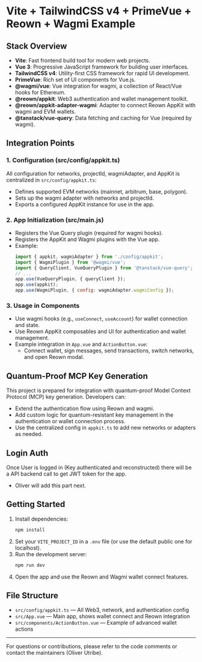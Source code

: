 
# Vite + TailwindCSS v4 + PrimeVue + Reown + Wagmi Example

## Stack Overview

- **Vite**: Fast frontend build tool for modern web projects.
- **Vue 3**: Progressive JavaScript framework for building user interfaces.
- **TailwindCSS v4**: Utility-first CSS framework for rapid UI development.
- **PrimeVue**: Rich set of UI components for Vue.js.
- **@wagmi/vue**: Vue integration for wagmi, a collection of React/Vue hooks for Ethereum.
- **@reown/appkit**: Web3 authentication and wallet management toolkit.
- **@reown/appkit-adapter-wagmi**: Adapter to connect Reown AppKit with wagmi and EVM wallets.
- **@tanstack/vue-query**: Data fetching and caching for Vue (required by wagmi).

## Integration Points

### 1. Configuration (src/config/appkit.ts)
All configuration for networks, projectId, wagmiAdapter, and AppKit is centralized in `src/config/appkit.ts`:
- Defines supported EVM networks (mainnet, arbitrum, base, polygon).
- Sets up the wagmi adapter with networks and projectId.
- Exports a configured AppKit instance for use in the app.

### 2. App Initialization (src/main.js)
- Registers the Vue Query plugin (required for wagmi hooks).
- Registers the AppKit and Wagmi plugins with the Vue app.
- Example:
	```js
	import { appkit, wagmiAdapter } from './config/appkit';
	import { WagmiPlugin } from '@wagmi/vue';
	import { QueryClient, VueQueryPlugin } from '@tanstack/vue-query';
	// ...
	app.use(VueQueryPlugin, { queryClient });
	app.use(appkit);
	app.use(WagmiPlugin, { config: wagmiAdapter.wagmiConfig });
	```

### 3. Usage in Components
- Use wagmi hooks (e.g., `useConnect`, `useAccount`) for wallet connection and state.
- Use Reown AppKit composables and UI for authentication and wallet management.
- Example integration in `App.vue` and `ActionButton.vue`:
	- Connect wallet, sign messages, send transactions, switch networks, and open Reown modal.

## Quantum-Proof MCP Key Generation
This project is prepared for integration with quantum-proof Model Context Protocol (MCP) key generation. Developers can:
- Extend the authentication flow using Reown and wagmi.
- Add custom logic for quantum-resistant key management in the authentication or wallet connection process.
- Use the centralized config in `appkit.ts` to add new networks or adapters as needed.

## Login Auth
Once User is logged in (Key authenticated and reconstructed) there will be a API backend call to get JWT token for the app.
- Oliver will add this part next.

## Getting Started
1. Install dependencies:
	 ```sh
	 npm install
	 ```
2. Set your `VITE_PROJECT_ID` in a `.env` file (or use the default public one for localhost).
3. Run the development server:
	 ```sh
	 npm run dev
	 ```
4. Open the app and use the Reown and Wagmi wallet connect features.

## File Structure
- `src/config/appkit.ts` — All Web3, network, and authentication config
- `src/App.vue` — Main app, shows wallet connect and Reown integration
- `src/components/ActionButton.vue` — Example of advanced wallet actions

---
For questions or contributions, please refer to the code comments or contact the maintainers (Oliver Utribe).


